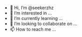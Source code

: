 - 👋 Hi, I’m @seekerzhz
- 👀 I’m interested in ...
- 🌱 I’m currently learning ...
- 💞️ I’m looking to collaborate on ...
- 📫 How to reach me ...

<!---
seekerzhz/seekerzhz is a ✨ special ✨ repository because its `README.md` (this file) appears on your GitHub profile.
You can click the Preview link to take a look at your changes.
--->
